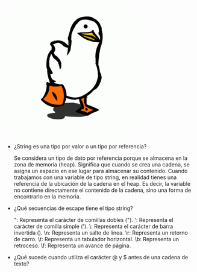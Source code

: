 <p><img aling ="rigth" src ="https://github.com/TallerDeLenguajes1/tl1_tp3_2023-julian-quin/blob/main/pato-caminando.gif" heigth="300" width="350" </p><br>

- ¿String es una tipo por valor o un tipo por referencia?

  Se considera un tipo de dato por referencia porque se almacena en la zona de memoria (heap). Significa que cuando se crea una cadena, se asigna un espacio en ese lugar para almacenar su contenido.
  Cuando trabajamos con una variable de tipo string, en realidad tienes una referencia de la ubicación de la cadena en el heap. Es decir, la variable no contiene directamente el contenido de la cadena, sino una forma de encontrarlo en la memoria.

- ¿Qué secuencias de escape tiene el tipo string?
  
    \": Representa el carácter de comillas dobles (").
    \': Representa el carácter de comilla simple (').
    \\: Representa el carácter de barra invertida (\).
    \n: Representa un salto de línea.
    \r: Representa un retorno de carro.
    \t: Representa un tabulador horizontal.
    \b: Representa un retroceso.
    \f: Representa un avance de página.
    
- ¿Qué sucede cuando utiliza el carácter @ y $ antes de una cadena de texto?
